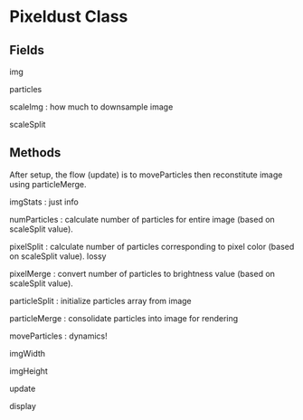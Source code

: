 # Pixeldust Class

## Fields

img

particles

scaleImg
: how much to downsample image

scaleSplit

## Methods

After setup, the flow (update) is to moveParticles then reconstitute image using particleMerge.


imgStats
: just info

numParticles
: calculate number of particles for entire image (based on scaleSplit value).

pixelSplit
: calculate number of particles corresponding to pixel color (based on scaleSplit value). lossy

pixelMerge
: convert number of particles to brightness value (based on scaleSplit value).

particleSplit
: initialize particles array from image

particleMerge
: consolidate particles into image for rendering

moveParticles
: dynamics!

imgWidth

imgHeight

update

display

